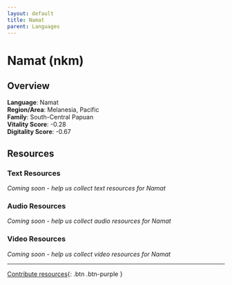 ```yaml
---
layout: default
title: Namat
parent: Languages
---
```


# Namat (nkm)

## Overview

**Language**: Namat  
**Region/Area**: Melanesia, Pacific  
**Family**: South-Central Papuan  
**Vitality Score**: -0.28  
**Digitality Score**: -0.67  

## Resources

### Text Resources
*Coming soon - help us collect text resources for Namat*

### Audio Resources
*Coming soon - help us collect audio resources for Namat*

### Video Resources
*Coming soon - help us collect video resources for Namat*

---

[Contribute resources](https://fairtrain.github.io/){: .btn .btn-purple }
